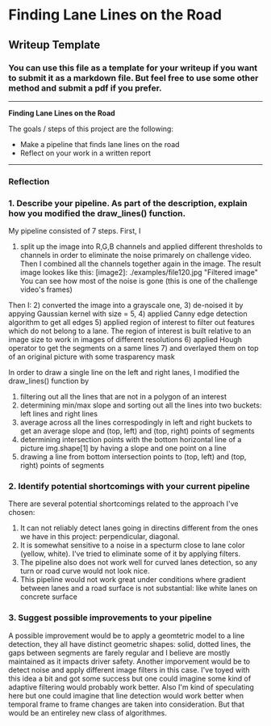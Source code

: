 # **Finding Lane Lines on the Road** 

## Writeup Template

### You can use this file as a template for your writeup if you want to submit it as a markdown file. But feel free to use some other method and submit a pdf if you prefer.

---

**Finding Lane Lines on the Road**

The goals / steps of this project are the following:
* Make a pipeline that finds lane lines on the road
* Reflect on your work in a written report


[//]: # (Image References)

[image1]: ./examples/grayscale.jpg "Grayscale"

---

### Reflection

### 1. Describe your pipeline. As part of the description, explain how you modified the draw_lines() function.

My pipeline consisted of 7 steps. First, I
1) split up the image into R,G,B channels and applied different thresholds
to channels in order to eliminate the noise primarely on challenge video. Then I combined all the channels together again in the image. The result image lookes like this:
[image2]: ./examples/file120.jpg "Filtered image"
You can see how most of the noise is gone (this is one of the challenge video's frames)

Then I: 
2) converted the image into a grayscale one, 
3) de-noised it by appying Gaussian kernel with size = 5,
4) applied Canny edge detection algorithm to get all edges
5) applied region of interest to filter out features which
do not belong to a lane. The region of interest is built relative to
an image size to work in images of different resolutions
6) applied Hough operator to get the segments on a same lines
7) and overlayed them on top of an original picture with some trasparency mask
 
In order to draw a single line on the left and right lanes, I modified the draw_lines() function by 
1) filtering out all the lines that are not in a polygon of an interest
2) determining min/max slope and sorting out all the lines into two buckets: left lines and right lines
3) average across all the lines correspodingly in left and right buckets to get an average slope and 
(top, left) and (top, right) points of segments
4) determining intersection points with the bottom horizontal line of a picture img.shape[1] by having a slope
and one point on a line
5) drawing a line from bottom intersection points to (top, left) and (top, right) points of segments


### 2. Identify potential shortcomings with your current pipeline


There are several potential shortcomings related to the approach I've chosen:
1. It can not reliably detect lanes going in directins different from the ones we have in this project:
perpendicular, diagonal.
2. It is somewhat sensitive to a noise in a specturm close to lane color (yellow, white). I've tried to eliminate some of it 
by applying filters.
3. The pipeline also does not work well for curved lanes detection, so any turn or road curve would not look nice.
4. This pipeline would not work great under conditions where gradient between lanes and a road surface is not substantial: like white lanes on concrete surface


### 3. Suggest possible improvements to your pipeline

A possible improvement would be to apply a geomtetric model to a line detection, they all have distinct geometric 
shapes: solid, dotted lines, the gaps between segments are farely regular and I believe are mostly maintained as it impacts driver safety. 
Another imporvement would be to detect noise and apply different image filters in this case. I've toyed with this idea a bit and got some success but one could imagine some kind of adaptive filtering would probably work better.
Also I'm kind of speculating here but one could imagine that line detection would work better when temporal frame to frame changes are taken into consideration. But that would be an entireley new class of algorithmes.


